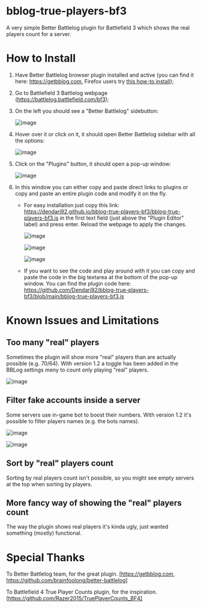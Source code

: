 # bblog-true-players-bf3
A very simple Better Battlelog plugin for Battlefield 3 which shows the real players count for a server.

# How to Install
1. Have Better Battlelog browser plugin installed and active (you can find it here: https://getbblog.com, Firefox users try [this how-to install](https://github.com/brainfoolong/better-battlelog#how-to-install-on-firefox));
2. Go to Battlefield 3 Battlelog webpage (https://battlelog.battlefield.com/bf3);
3. On the left you should see a "Better Battlelog" sidebutton:

   ![image](https://user-images.githubusercontent.com/8669503/140802508-987a4ec9-173a-4523-88d4-55587aa8b905.png)
   
4. Hover over it or click on it, it should open Better Battlelog sidebar with all the options:
 
   ![image](https://user-images.githubusercontent.com/8669503/140802715-cced6978-a690-48bc-9079-a26cb98d54c6.png)
   
5. Click on the "Plugins" button, it should open a pop-up window:
   
   ![image](https://user-images.githubusercontent.com/8669503/140803130-c1ecac88-ca78-424b-9ef6-42512be6101a.png)
   
6. In this window you can either copy and paste direct links to plugins or copy and paste an entire plugin code and modify it on the fly.
   - For easy installation just copy this link: https://dendari92.github.io/bblog-true-players-bf3/bblog-true-players-bf3.js in the first text field (just above the "Plugin Editor" label) and press enter. Reload the webpage to apply the changes.
     
     ![image](https://user-images.githubusercontent.com/8669503/140805431-b93526dc-81cd-4222-ac56-a29375e6ba65.png)

     ![image](https://user-images.githubusercontent.com/8669503/140805613-9afc4dae-6a63-493b-b5cb-ceaf1f5a402f.png)
     
     ![image](https://user-images.githubusercontent.com/8669503/142509481-db93e0fd-4602-439a-bc8d-f679d240a30d.png)

   - If you want to see the code and play around with it you can copy and paste the code in the big textarea at the bottom of the pop-up window. You can find the plugin code here: https://github.com/Dendari92/bblog-true-players-bf3/blob/main/bblog-true-players-bf3.js

# Known Issues and Limitations
## Too many "real" players
Sometimes the plugin will show more "real" players than are actually possible (e.g. 70/64). With version 1.2 a toggle has been added in the BBLog settings meny to count only playing "real" players.

![image](https://user-images.githubusercontent.com/8669503/162817785-5f847574-7853-44e0-b0bd-bb08bc7f6d2c.png)

## Filter fake accounts inside a server
Some servers use in-game bot to boost their numbers. With version 1.2 it's possible to filter players names (e.g. the bots names).

![image](https://user-images.githubusercontent.com/8669503/163254460-717ce8a5-7db9-49dc-bf2d-982221c9ed16.png)

![image](https://user-images.githubusercontent.com/8669503/163254568-1adf8cd0-aa4f-4acd-b01a-fe9ec1f36337.png)

## Sort by "real" players count
Sorting by real players count isn't possible, so you might see empty servers at the top when sorting by players.

## More fancy way of showing the "real" players count
The way the plugin shows real players it's kinda ugly, just wanted something (mostly) functional.

# Special Thanks

To Better Battlelog team, for the great plugin. [https://getbblog.com, https://github.com/brainfoolong/better-battlelog]

To Battlefield 4 True Player Counts plugin, for the inspiration. [https://github.com/Razer2015/TruePlayerCounts_BF4]

